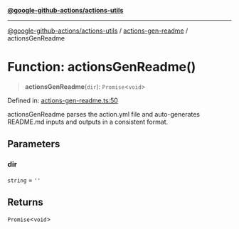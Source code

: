 [**@google-github-actions/actions-utils**](../../README.md)

***

[@google-github-actions/actions-utils](../../modules.md) / [actions-gen-readme](../README.md) / actionsGenReadme

# Function: actionsGenReadme()

> **actionsGenReadme**(`dir`): `Promise`\<`void`\>

Defined in: [actions-gen-readme.ts:50](https://github.com/google-github-actions/actions-utils/blob/main/src/actions-gen-readme.ts#L50)

actionsGenReadme parses the action.yml file and auto-generates README.md
inputs and outputs in a consistent format.

## Parameters

### dir

`string` = `''`

## Returns

`Promise`\<`void`\>
